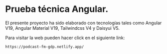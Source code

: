 # Prueba técnica Angular.

El presente proyecto ha sido elaborado con tecnologías tales como Angular V19, Angular Material V19, Tailwindcss V4 y Daisyui V5.

Para visitar la web pueden hacer click en el siguiente link:

```
https://podcast-fm-gdp.netlify.app/
```
